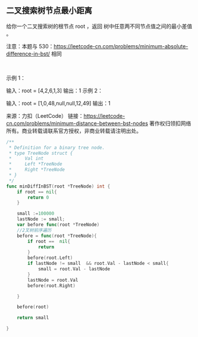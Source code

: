 ##  二叉搜索树节点最小距离
给你一个二叉搜索树的根节点 root ，返回 树中任意两不同节点值之间的最小差值 。

注意：本题与 530：https://leetcode-cn.com/problems/minimum-absolute-difference-in-bst/ 相同

 

示例 1：


输入：root = [4,2,6,1,3]
输出：1
示例 2：


输入：root = [1,0,48,null,null,12,49]
输出：1

来源：力扣（LeetCode）
链接：https://leetcode-cn.com/problems/minimum-distance-between-bst-nodes
著作权归领扣网络所有。商业转载请联系官方授权，非商业转载请注明出处。
```go
/**
 * Definition for a binary tree node.
 * type TreeNode struct {
 *     Val int
 *     Left *TreeNode
 *     Right *TreeNode
 * }
 */
func minDiffInBST(root *TreeNode) int {
    if root == nil{
        return 0
    }

    small :=100000
    lastNode := small;
    var before func(root *TreeNode)
    //2叉树前序遍历
    before = func(root *TreeNode){
        if root ==  nil{
            return
        }
        before(root.Left)
        if lastNode != small  && root.Val - lastNode < small{
            small = root.Val - lastNode
        }
        lastNode = root.Val 
        before(root.Right)

    } 

    before(root)

    return small

}
```
